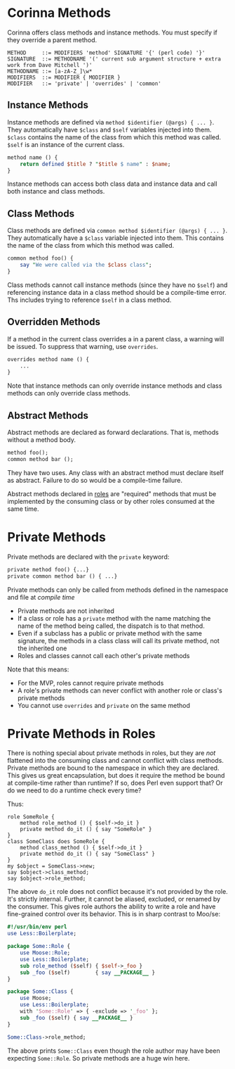 # Corinna Methods

Corinna offers class methods and instance methods. You must specify if they
override a parent method.

```
METHOD     ::= MODIFIERS 'method' SIGNATURE '{' (perl code) '}'
SIGNATURE  ::= METHODNAME '(' current sub argument structure + extra work from Dave Mitchell ')'
METHODNAME ::= [a-zA-Z_]\w*
MODIFIERS  ::= MODIFIER { MODIFIER }
MODIFIER   ::= 'private' | 'overrides' | 'common' 
```

## Instance Methods

Instance methods are defined via `method $identifier (@args) { ... }`.  They
automatically have `$class` and `$self` variables injected into them. `$class`
contains the name of the class from which this method was called. `$self` is
an instance of the current class.

```perl
method name () {
    return defined $title ? "$title $ name" : $name;
}
```

Instance methods can access both class data and instance data and call both
instance and class methods.

## Class Methods

Class methods are defined via `common method $identifier (@args) { ... }`.
They automatically have a `$class` variable injected into them. This contains
the name of the class from which this method was called.

```perl
common method foo() {
    say "We were called via the $class class";
}
```

Class methods cannot call instance methods (since they have no `$self`) and
referencing instance data in a class method should be a compile-time error.
Ths includes trying to reference `$self` in a class method.

## Overridden Methods

If a method in the current class overrides a in a parent class, a warning will
be issued. To suppress that warning, use `overrides`.

```perl
overrides method name () {
    ...
}
```

Note that instance methods can only override instance methods and class
methods can only override class methods.

## Abstract Methods

Abstract methods are declared as forward declarations. That is, methods
without a method body.

```perl
method foo();
common method bar ();
```

They have two uses. Any class with an abstract method must declare itself as
abstract. Failure to do so would be a compile-time failure.

Abstract methods declared in [roles](roles.md) are "required" methods that
must be implemented by the consuming class or by other roles consumed at the
same time.

# Private Methods

Private methods are declared with the `private` keyword:

```perl
private method foo() {...}
private common method bar () { ...}
```

Private methods can only be called from methods defined in the namespace and file at _compile time_

* Private methods are not inherited
* If a class or role has a `private` method with the name matching the name of the method being called, the dispatch is to that method.
* Even if a subclass has a public or private method with the same signature, the methods in a class class will call its private method, not the inherited one
* Roles and classes cannot call each other's private methods

Note that this means:

* For the MVP, roles cannot require private methods
* A role's private methods can never conflict with another role or class's private methods
* You cannot use `overrides` and `private` on the same method

# Private Methods in Roles

There is nothing special about private methods in roles, but they are _not_
flattened into the consuming class and cannot conflict with class methods.
Private methods are bound to the namespace in which they are declared. This
gives us great encapsulation, but does it require the method be bound at
compile-time rather than runtime? If so, does Perl even support that? Or do we
need to do a runtime check every time?

Thus:

```
role SomeRole {
    method role_method () { $self->do_it }
    private method do_it () { say "SomeRole" }
}
class SomeClass does SomeRole {
    method class_method () { $self->do_it }
    private method do_it () { say "SomeClass" }
}
my $object = SomeClass->new;
say $object->class_method;
say $object->role_method;
```

The above `do_it` role does not conflict because it's not provided by the role.
It's strictly internal. Further, it cannot be aliased, excluded, or renamed by
the consumer. This gives role authors the ability to write a role and have
fine-grained control over its behavior. This is in sharp contrast to Moo/se:

```perl
#!/usr/bin/env perl
use Less::Boilerplate;

package Some::Role {
    use Moose::Role;
    use Less::Boilerplate;
    sub role_method ($self) { $self->_foo }
    sub _foo ($self)        { say __PACKAGE__ }
}

package Some::Class {
    use Moose;
    use Less::Boilerplate;
    with 'Some::Role' => { -exclude => '_foo' };
    sub _foo ($self) { say __PACKAGE__ }
}

Some::Class->role_method;
```

The above prints `Some::Class` even though the role author may have been
expecting `Some::Role`. So private methods are a huge win here.
